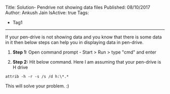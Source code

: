 Title: Solution- Pendrive not showing data files
Published: 08/10/2017
Author: Ankush Jain
IsActive: true
Tags:
  - Tag1
---
If your pen-drive is not showing data and you know that there is some data in it then below steps can help you in displaying data in pen-drive.

1.  **Step 1:** Open command prompt - Start > Run > type "cmd" and enter

2.  **Step 2:**  Hit below command. Here I am assuming that your pen-drive is
H drive

` attrib -h -r -s /s /d h:\*.* `

This will solve your problem. :)

                